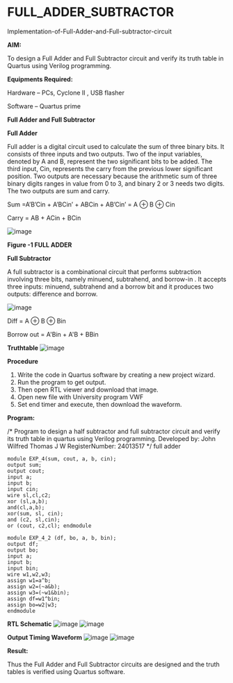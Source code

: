 # FULL_ADDER_SUBTRACTOR

Implementation-of-Full-Adder-and-Full-subtractor-circuit

**AIM:**

To design a Full Adder and Full Subtractor circuit and verify its truth table in Quartus using Verilog programming.

**Equipments Required:**

Hardware – PCs, Cyclone II , USB flasher

Software – Quartus prime

**Full Adder and Full Subtractor**

**Full Adder**

Full adder is a digital circuit used to calculate the sum of three binary bits. It consists of three inputs and two outputs. Two of the input variables, denoted by A and B, represent the two significant bits to be added. The third input, Cin, represents the carry from the previous lower significant position. Two outputs are necessary because the arithmetic sum of three binary digits ranges in value from 0 to 3, and binary 2 or 3 needs two digits. The two outputs are sum and carry.

Sum =A’B’Cin + A’BCin’ + ABCin + AB’Cin’ = A ⊕ B ⊕ Cin 

Carry = AB + ACin + BCin

![image](https://github.com/naavaneetha/FULL_ADDER_SUBTRACTOR/assets/154305477/0f30ba51-5ffb-4198-845f-18e054f675e7)

**Figure -1 FULL ADDER**

**Full Subtractor**

A full subtractor is a combinational circuit that performs subtraction involving three bits, namely minuend, subtrahend, and borrow-in . It accepts three inputs: minuend, subtrahend and a borrow bit and it produces two outputs: difference and borrow.

![image](https://github.com/naavaneetha/FULL_ADDER_SUBTRACTOR/assets/154305477/02b24f51-ab51-4304-9ad6-7b81ffc1ead5)

Diff = A ⊕ B ⊕ Bin 

Borrow out = A'Bin + A'B + BBin

**Truthtable**
![image](https://github.com/user-attachments/assets/21bd9226-2022-4e2f-af8f-dc1628146ba8)

**Procedure**

1. Write the code in Quartus software by creating a new project wizard.
2. Run the program to get output.
3. Then open RTL viewer and download that image.
4. Open new file with University program VWF
5. Set end timer and execute, then download the waveform.
   
**Program:**

/* Program to design a half subtractor and full subtractor circuit and verify its truth table in quartus using Verilog programming. 
Developed by: John Wilfred Thomas J W 
RegisterNumber: 24013517
*/
full adder 
```
module EXP_4(sum, cout, a, b, cin);
output sum;
output cout;
input a;
input b;
input cin;
wire sl,cl,c2;
xor (sl,a,b);
and(cl,a,b); 
xor(sum, sl, cin); 
and (c2, sl,cin);
or (cout, c2,cl); endmodule

module EXP_4_2 (df, bo, a, b, bin);
output df;
output bo;
input a;
input b;
input bin;
wire w1,w2,w3;
assign w1=a^b;
assign w2=(~a&b);
assign w3=(~w1&bin);
assign df=w1^bin;
assign bo=w2|w3;
endmodule
```
**RTL Schematic**
![image](https://github.com/user-attachments/assets/0534671c-9761-4359-ad27-94e55c4729b2)
![image](https://github.com/user-attachments/assets/b2f21bd2-4b31-4dd4-9043-d0c977cae10a)

**Output Timing Waveform**
![image](https://github.com/user-attachments/assets/b9f4001a-41c5-4256-854f-48a88218346a)
![image](https://github.com/user-attachments/assets/241e1396-5966-421f-96b2-f97cc4a7e88a)


**Result:**

Thus the Full Adder and Full Subtractor circuits are designed and the truth tables is verified using Quartus software.



